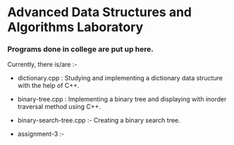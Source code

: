 # Advanced Data Structures and Algorithms Laboratory

### Programs done in college are put up here.

Currently, there is/are :-
- dictionary.cpp : Studying and implementing a dictionary data structure with the help of C++.

- binary-tree.cpp : Implementing a binary tree and displaying with inorder traversal method using C++.

- binary-search-tree.cpp :- Creating a binary search tree.

- assignment-3 :-